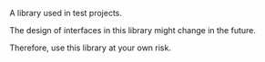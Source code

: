A library used in test projects. 

The design of interfaces in this library might change in the future.  

Therefore, use this library at your own risk.